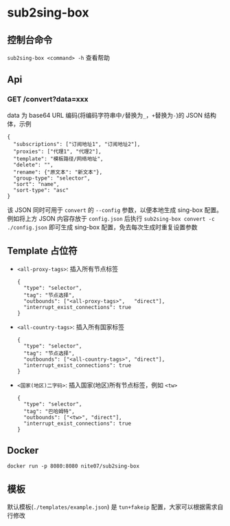 # sub2sing-box

## 控制台命令

`sub2sing-box <command> -h` 查看帮助

## Api

### GET /convert?data=xxx

data 为 base64 URL 编码(将编码字符串中`/`替换为`_`，`+`替换为`-`)的 JSON 结构体，示例

```
{
  "subscriptions": ["订阅地址1", "订阅地址2"],
  "proxies": ["代理1", "代理2"],
  "template": "模板路径/网络地址",
  "delete": "",
  "rename": {"原文本": "新文本"},
  "group-type": "selector",
  "sort": "name",
  "sort-type": "asc"
}
```

该 JSON 同时可用于 `convert` 的 `--config` 参数，以便本地生成 sing-box 配置。
例如将上方 JSON 内容存放于 `config.json` 后执行 `sub2sing-box convert -c ./config.json` 即可生成 sing-box 配置，免去每次生成时重复设置参数

## Template 占位符

- `<all-proxy-tags>`: 插入所有节点标签
  ```
  {
    "type": "selector",
    "tag": "节点选择",
    "outbounds": ["<all-proxy-tags>",   "direct"],
    "interrupt_exist_connections": true
  }
  ```
- `<all-country-tags>`: 插入所有国家标签
  ```
  {
    "type": "selector",
    "tag": "节点选择",
    "outbounds": ["<all-country-tags>", "direct"],
    "interrupt_exist_connections": true
  }
  ```
- `<国家(地区)二字码>`: 插入国家(地区)所有节点标签，例如 `<tw>`
  ```
  {
    "type": "selector",
    "tag": "巴哈姆特",
    "outbounds": ["<tw>", "direct"],
    "interrupt_exist_connections": true
  }
  ```

## Docker

`docker run -p 8080:8080 nite07/sub2sing-box`

## 模板

默认模板(`./templates/example.json`) 是 `tun+fakeip` 配置，大家可以根据需求自行修改
